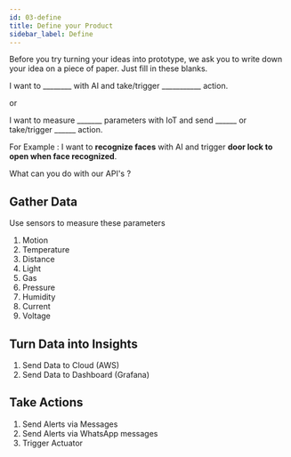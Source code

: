 ```yaml
---
id: 03-define
title: Define your Product
sidebar_label: Define
---
```


Before you try turning your ideas into prototype, we ask you to write down 
your idea on a piece of paper. Just fill in these blanks.


I want to ________ with AI and take/trigger ___________ action.

or 

I want to measure _______ parameters with IoT and send ______
or take/trigger ______ action.

For Example : 
I want to **recognize faces** with AI and trigger **door lock to open when face recognized**.


What can you do with our API's ?

## Gather Data 

Use sensors to measure these parameters

1. Motion
2. Temperature 
3. Distance 
4. Light 
5. Gas   
6. Pressure
7. Humidity 
8. Current 
9. Voltage 

## Turn Data into Insights 
1. Send Data to Cloud (AWS) 
2. Send Data to Dashboard (Grafana)

## Take Actions
1. Send Alerts via Messages 
2. Send Alerts via WhatsApp messages 
3. Trigger Actuator
